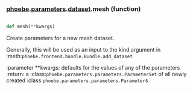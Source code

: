 ### [phoebe](phoebe.md).[parameters](phoebe.parameters.md).[dataset](phoebe.parameters.dataset.md).mesh (function)


```py

def mesh(**kwargs)

```



Create parameters for a new mesh dataset.

Generally, this will be used as an input to the kind argument in
:meth:`phoebe.frontend.bundle.Bundle.add_dataset`

:parameter **kwargs: defaults for the values of any of the parameters
:return: a :class:`phoebe.parameters.parameters.ParameterSet` of all newly
    created :class:`phoebe.parameters.parameters.Parameter`s

